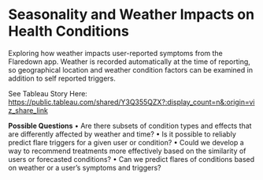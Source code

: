 # Seasonality and Weather Impacts on Health Conditions
Exploring how weather impacts user-reported symptoms from the Flaredown app. Weather is recorded automatically at the time of reporting,
so geographical location and weather condition factors can be examined in addition to self reported triggers.

See Tableau Story Here: https://public.tableau.com/shared/Y3Q355QZX?:display_count=n&:origin=viz_share_link

**Possible Questions**
• Are there subsets of condition types and effects that are differently affected by weather and time?
• Is it possible to reliably predict flare triggers for a given user or condition?
• Could we develop a way to recommend treatments more effectively based on the similarity of users or forecasted conditions?
• Can we predict flares of conditions based on weather or a user’s symptoms and triggers? 
